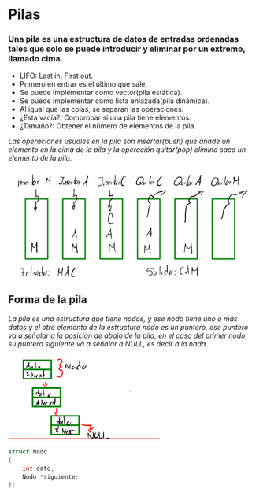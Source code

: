 # Pilas

### Una pila es una estructura de datos de entradas ordenadas tales que solo se puede introducir y eliminar por un extremo, llamado cima.

- LIFO: Last in, First out.
- Primero en entrar es el último que sale.
- Se puede implementar como vector(pila estática). 
- Se puede implementar como lista enlazada(pila dinámica).
- Al igual que las colas, se separan las operaciones.
- ¿Esta vacía?: Comprobar si una pila tiene elementos.
- ¿Tamaño?: Obtener el número de elementos de la pila.

_Las operaciones usuales en la pila son insertar(push) que añade un elemento en la cima de la pila y la operación quitar(pop) elimina saca un elemento de la pila._

![](/00.-Sources/Images/pilas.png)

## Forma de la pila

_La pila es una estructura que tiene nodos, y ese nodo tiene uno o más datos y el otro elemento de la estructura nodo es un puntero, ese puntero va a señalar a la posición de abajo de la pila, en el caso del primer nodo, su puntero siguiente va a señalar a NULL, es decir a la nada._

![](/00.-Sources/Images/Nodo-pila.png)

```C
struct Nodo
{
    int dato;
    Nodo *siguiente;
};
```




